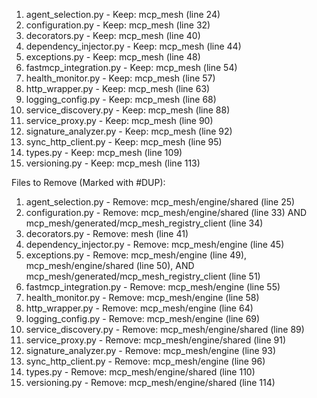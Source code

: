 1. agent_selection.py - Keep: mcp_mesh (line 24)
  2. configuration.py - Keep: mcp_mesh (line 32)
  3. decorators.py - Keep: mcp_mesh (line 40)
  4. dependency_injector.py - Keep: mcp_mesh (line 44)
  5. exceptions.py - Keep: mcp_mesh (line 48)
  6. fastmcp_integration.py - Keep: mcp_mesh (line 54)
  7. health_monitor.py - Keep: mcp_mesh (line 57)
  8. http_wrapper.py - Keep: mcp_mesh (line 63)
  9. logging_config.py - Keep: mcp_mesh (line 68)
  10. service_discovery.py - Keep: mcp_mesh (line 88)
  11. service_proxy.py - Keep: mcp_mesh (line 90)
  12. signature_analyzer.py - Keep: mcp_mesh (line 92)
  13. sync_http_client.py - Keep: mcp_mesh (line 95)
  14. types.py - Keep: mcp_mesh (line 109)
  15. versioning.py - Keep: mcp_mesh (line 113)

  Files to Remove (Marked with #DUP):

  1. agent_selection.py - Remove: mcp_mesh/engine/shared (line 25)
  2. configuration.py - Remove: mcp_mesh/engine/shared (line 33) AND mcp_mesh/generated/mcp_mesh_registry_client (line 34)
  3. decorators.py - Remove: mesh (line 41)
  4. dependency_injector.py - Remove: mcp_mesh/engine (line 45)
  5. exceptions.py - Remove: mcp_mesh/engine (line 49), mcp_mesh/engine/shared (line 50), AND mcp_mesh/generated/mcp_mesh_registry_client (line 51)
  6. fastmcp_integration.py - Remove: mcp_mesh/engine (line 55)
  7. health_monitor.py - Remove: mcp_mesh/engine (line 58)
  8. http_wrapper.py - Remove: mcp_mesh/engine (line 64)
  9. logging_config.py - Remove: mcp_mesh/engine (line 69)
  10. service_discovery.py - Remove: mcp_mesh/engine/shared (line 89)
  11. service_proxy.py - Remove: mcp_mesh/engine/shared (line 91)
  12. signature_analyzer.py - Remove: mcp_mesh/engine (line 93)
  13. sync_http_client.py - Remove: mcp_mesh/engine (line 96)
  14. types.py - Remove: mcp_mesh/engine/shared (line 110)
  15. versioning.py - Remove: mcp_mesh/engine/shared (line 114)
